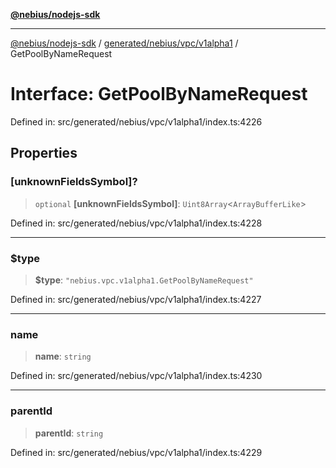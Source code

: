 [**@nebius/nodejs-sdk**](../../../../../README.md)

---

[@nebius/nodejs-sdk](../../../../../README.md) / [generated/nebius/vpc/v1alpha1](../README.md) / GetPoolByNameRequest

# Interface: GetPoolByNameRequest

Defined in: src/generated/nebius/vpc/v1alpha1/index.ts:4226

## Properties

### \[unknownFieldsSymbol\]?

> `optional` **\[unknownFieldsSymbol\]**: `Uint8Array`\<`ArrayBufferLike`\>

Defined in: src/generated/nebius/vpc/v1alpha1/index.ts:4228

---

### $type

> **$type**: `"nebius.vpc.v1alpha1.GetPoolByNameRequest"`

Defined in: src/generated/nebius/vpc/v1alpha1/index.ts:4227

---

### name

> **name**: `string`

Defined in: src/generated/nebius/vpc/v1alpha1/index.ts:4230

---

### parentId

> **parentId**: `string`

Defined in: src/generated/nebius/vpc/v1alpha1/index.ts:4229
